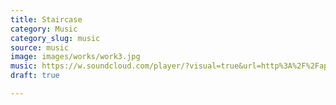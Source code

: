 ```yaml
---
title: Staircase
category: Music
category_slug: music
source: music
image: images/works/work3.jpg
music: https://w.soundcloud.com/player/?visual=true&url=http%3A%2F%2Fapi.soundcloud.com%2Ftracks%2F221650664&show_artwork=true
draft: true

---
```

